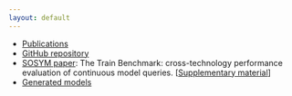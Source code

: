 ```yaml
---
layout: default
---
```


* [Publications](https://github.com/FTSRG/publication-pages/wiki#train-benchmark)
* [GitHub repository](https://github.com/FTSRG/trainbenchmark)
* [SOSYM paper](http://link.springer.com/article/10.1007/s10270-016-0571-8): The Train Benchmark: cross-technology performance evaluation of continuous model queries. [[Supplementary material](sosym-supplementary.html)]
* [Generated models](generated-models.html)
